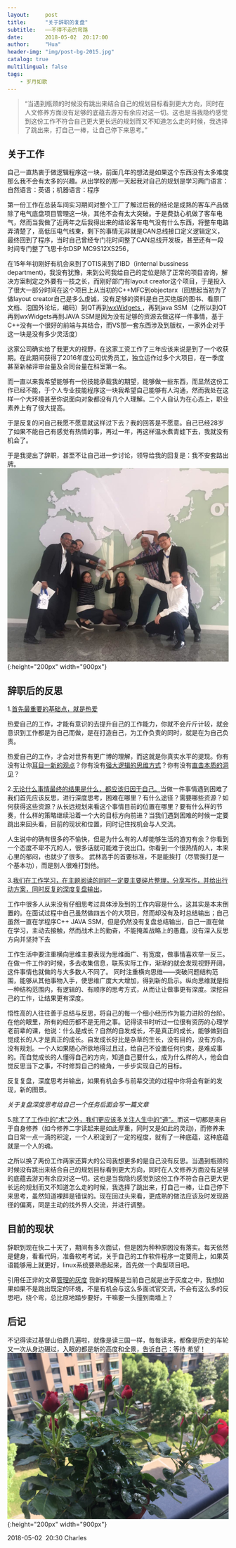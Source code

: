 ```yaml
---
layout:     post
title:      "关于辞职的复盘"
subtitle:   ——不得不走的弯路
date:       2018-05-02  20:17:00
author:     "Hua"
header-img: "img/post-bg-2015.jpg"
catalog: true
multilingual: false
tags:
    - 岁月如歌
---
```


> “当遇到瓶颈的时候没有跳出来结合自己的规划目标看到更大方向，同时在人文修养方面没有足够的底蕴去游刃有余应对这一切。这也是当我隐约感觉到这份工作不符合自己更大更长远的规划而又不知道怎么走的时候，我选择了跳出来，打自己一棒，让自己停下来思考。”


## 关于工作
自己一直热衷于做逻辑程序这一块，前面几年的想法是如果这个东西没有太多难度那么我不会有太多的兴趣。从出学校的那一天起我对自己的规划是学习两门语言：自然语言：英语；机器语言：程序

第一份工作在总装车间实习期间对整个工厂了解过后我的结论是成熟的客车产品做除了电气底盘项目管理这一块，其他不会有太大突破。于是费劲心机做了客车电气，然而当我做了近两年之后我得出来的结论客车电气没有什么东西，将整车电路弄清楚了，高低压电气线束，剩下的事情无非就是CAN总线接口定义逻辑定义，最终回到了程序，当时自己曾经专门花时间整了CAN总线开发板，甚至还有一段时间专门整了飞思卡尔DSP MC9S12XS256，

在15年年初刚好有机会来到了OTIS来到了IBD（internal bussiness department)，我没有犹豫，来到公司我给自己的定位是除了正常的项目咨询，解决方案制定之外要有一技之长，而刚好部门有layout creator这个项目，于是投入了很大一部分时间在这个项目上从当初的C++MFC到objectarx（回想起当初为了做layout creator自己是多么虔诚，没有足够的资料是自己买绝版的图书、看原厂文档、泡国外论坛，编码）到QT再到[wxWidgets ](http://www.wxwidgets.org/) ，再到java SSM（之所以到QT再到wxWidgets再到JAVA SSM是因为没有足够的资源去做这样一件事情，基于C++没有一个很好的前端与其结合，而VS那一套东西涉及到版权，一家外企对于这一块是没有多少灵活度）

这家公司确实给了我更大的视野，在这家工资工作了三年应该来说是到了一个收获期。在此期间获得了2016年度公司优秀员工，独立运作过多个大项目，在一季度甚至新梯评审台量及合同台量在科室第一名。

而一直以来我希望能够有一份技能承载我的期望，能够做一些东西，而显然这份工作已经不能，于个人专业技能程序这一块我希望自己能够有人沟通，然而我处在这样一个大环境甚至你说面向对象都没有几个人理解。二个人自认为在心态上，职业素养上有了很大提高。

于是反复的问自己我愿不愿意就这样过下去？我的回答是不愿意。自己已经28岁了如果不能自己有感觉有热情的事，再过一年，再这样温水煮青蛙下去，我就没有机会了。

于是我提出了辞职，甚至不让自己进一步讨论，领导给我的回复是：我不安套路出牌。
![img](/img/裸辞/客户来访.jpg){:height="200px" width="900px"}


## 辞职后的反思

1.<u>首先最重要的基础点，就是热爱</u>

热爱自己的工作，才能有意识的去提升自己的工作能力，你就不会斤斤计较，就会意识到工作都是为自己而做，是在打造自己，为工作负责的同时，就是在为自己负责。

热爱自己的工作，才会对世界有更广博的理解，而这就是你真实水平的提现。你有没有让你<u>耳目一新的观点</u>？你有没有<u>强大逻辑的思维方式</u>？你有没有<u>直击本质的洞见</u>？

2.<u>无论什么事情最终的结果是什么，都应该归因于自己。</u>当做一件事情遇到困难了我们首先应该反思，进行深度思考，困难在哪里？有什么途径？需要哪些资源？如何获得这些资源？从长远规划来看这个事情目前的位置在哪里？要有什么样的节奏，什么样的策略继续沿着一个大的目标方向前进？当我们遇到困难的时候一定要跳出来回头看，目前的现状和位置，同时记住找机会与人交流。 

人生说中的确有很多的不愉快，但是为什么有的人却能够生活的游刃有余？你看到一个态度不卑不亢的人，很多话就可能难于说出口。你看到一个很热情的人，本来心里的郁闷，也就少了很多。 武林高手的首要标准，不是能挨打（尽管挨打是一个基本功），而是别人很难打到他。

3.<u>我们在工作学习，在主题阅读的同时一定要主要碎片整理，分享写作，并给出行动方案，同时反复的深度复盘输出</u>。

工作中很多人从来没有仔细思考过具体涉及到的工作内容是什么，这其实是本末倒置的。在面试过程中自己虽然做四五个的大项目，然而却没有及时总结输出；自己虽然一直在学程序C++ JAVA SSM，但是仍然没有复盘总结输出，自己一直在做在学习，主动去接触，然而战术上的勤奋，不能掩盖战略上的愚蠢，没有深入反思方向并坚持下去

工作生活中要注重横向思维主要表现为思维面广、有宽度，做事情喜欢举一反三。在做一件工作的时候，多去收集信息，联系实际工作，渐渐的就会发现视野开阔，这件事情也就做的与大多数人不同了。  同时注重横向思维——突破问题结构范围，能够从其他事物入手，使思维广度大大增加，得到新的启示。纵向思维就是指一种结构范围内，有逻辑的、有顺序的思考方式，从而让让做事更有深度。深挖自己的工作，让结果更有深度。  

悟性高的人往往善于总结与反思，将自己的每一个细小经历作为能力进阶的台阶。在他的眼里，所有的经历都不是无用之事。记得读书时听过一位很有资历的心理学老前辈的课，他说：什么是成长？自然的自发成长，不是真正的成长，能够做到自觉成长的人才是真正的成长。自发成长好比是杂草的生长，没有目的，没有方向，没有规划。一个人如果随心所欲地得过且过，给自己不设置任何约束，是难成事的。而自觉成长的人懂得自己的方向，知道自己要什么，成为什么样的人，他会自觉反思当下之事，不时修剪自己的棱角，一步步实现自己的目标。

反复复盘，深度思考并输出，如果有机会多与前辈交流的过程中你将会有新的发现，新的图景。  

*关于复盘深度思考给自己一个任务后面会写一篇文章*

5.<u>除了了工作中的“术”之外，我们更应该多关注人生中的“道”。</u>而这一切都是来自于自身修养（如今修养二字读起来是如此厚重，同时又是如此的灵动)，而修养来自日常一点一滴的积淀，一个人积淀到了一定的程度，就有了一种底蕴，这种底蕴就是一个人的魂。

之所以换了两份工作两家还算大的公司我想更多的是自己没有反思。当遇到瓶颈的时候没有跳出来结合自己的规划目标看到更大方向，同时在人文修养方面没有足够的底蕴去游刃有余应对这一切。这也是当我隐约感觉到这份工作不符合自己更大更长远的规划而又不知道怎么走的时候，我选择了跳出来，打自己一棒，让自己停下来思考，虽然知道裸辞是错误的。现在回过头来看，更成熟的做法应该及时发现路径的偏离，同是主动的找外界人交流，并进行调整。

## 目前的现状

辞职到现在快二十天了，期间有多次面试，但是因为种种原因没有落实。每天依然是健身，看看代码，准备软考考试，关于自己的工作软件程序一定要用上，如果英语能够用上就更好，linux系统要熟悉起来，首先做一个典型项目吧。

引用任正非的文章[管理的灰度](http://www.iceo.com.cn/guanli/110/2011/0719/224460.shtml) 我新的理解是当前自己就是出于灰度之中，我想如果如果不是跳出既定的环境，不是有机会与这么多面试官交流，不会有这么多的反思吧，绕个弯，总比原地踏步要好，干嘛要一头撞到南墙上？
## 后记

不记得读过基督山伯爵几遍啦，就像是读三国一样，每每读来，都像是历史的车轮又一次从身边碾过，入眼的都是新的高度和全景，告诉自己：等待 希望！
![img](/img/裸辞/flower.jpg){:height="200px" width="900px"}

2018-05-02  20:30 Charles

